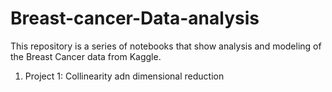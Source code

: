 # Breast-cancer-Data-analysis
This repository is a series of notebooks that show analysis and modeling of the Breast Cancer data from Kaggle.
1. Project 1: Collinearity adn dimensional reduction 
